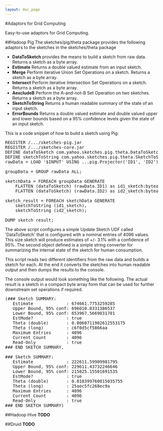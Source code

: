 ```yaml
---
layout: doc_page
---
```


#Adaptors for Grid Computing

Easy-to-use adaptors for Grid Computing.

##Hadoop Pig
The sketches/pig/theta package provides the following adaptors to the sketches in the sketches/theta package

* <b>DataToSketch</b> provides the means to build a sketch from raw data. Returns a sketch as a byte array.
* <b>Estimate</b> Returns a double valued estimate from an input sketch.
* <b>Merge</b> Perform iterative Union Set Operations on a sketch. Returns a sketch as a byte array.
* <b>Intersect</b> Perform iterative Intersection Set Operations on a sketch. Returns a sketch as a byte array.
* <b>AexcludeB</b> Perform the A-and-not-B Set Operation on two sketches. Returns a sketch as a byte array.
* <b>SketchToString</b> Returns a human readable summary of the state of an input sketch.
* <b>ErrorBounds</b> Returns a double valued estimate and double valued upper and lower bounds based on a 95% confidence levels given the state of an input sketch.


This is a code snippet of how to build a sketch using Pig:

<pre>
REGISTER /.../sketches-pig.jar
REGISTER /.../sketches-core.jar
DEFINE dataToSketch com.yahoo.sketches.pig.theta.DataToSketchUDF('4096');
DEFINE sketchToString com.yahoo.sketches.pig.theta.SketchToStringUDF();
rawData = LOAD '$INPUT' USING ...pig.Projector('ID1', 'ID2');

groupData = GROUP rawData ALL;

sketchData = FOREACH groupData GENERATE
    FLATTEN (dataToSketch) (rawData.ID1) as id1_sketch:bytearray,
    FLATTEN (dataToSketch) (rawData.ID2) as id2_sketch:bytearray;

sketch_result = FOREACH sketchData GENERATE
    sketchToString (id1_sketch),
    sketchToString (id2_sketch);

DUMP sketch_result;
</pre>
The above script configures a simple Update Sketch UDF called 'DataToSketch' that is configured with a nominal entries of 4096 values. This size sketch will produce estimates of +/- 3.1% with a confidence of 95%.  The second object defined is a simple string converter for summarizing the internal state of the sketch for human consumption.

This script reads two different identifiers from the raw data and builds a sketch for each.  At the end it converts the sketches into human readable output and then dumps the results to the console.

The console output would look something like the following.  The actual result is a sketch in a compact byte array form that can be used for further downstream set operations if required.

<pre>
(### Sketch SUMMARY: 
   Estimate             : 674661.7753259285
   Upper Bound, 95% conf: 696010.8331386537
   Lower Bound, 95% conf: 653967.5669031701
   EstMode?             : true
   Theta (double)       : 0.0060711902612553175
   Theta (long)         : c6f0d5cf5866aa
   Maximum Entries      : 4096
   Current Count        : 4096
   Read-Only            : true
### END SKETCH SUMMARY,

### Sketch SUMMARY: 
   Estimate             : 222611.59909981795
   Upper Bound, 95% conf: 229611.43732246646
   Lower Bound, 95% conf: 215825.15501691535
   EstMode?             : true
   Theta (double)       : 0.018399760015035755
   Theta (long)         : 25aec5fc268ec9a
   Maximum Entries      : 4096
   Current Count        : 4096
   Read-Only            : true
### END SKETCH SUMMARY)
</pre>

##Hadoop Hive
<b>TODO</b>

##Druid
<b>TODO</b>

